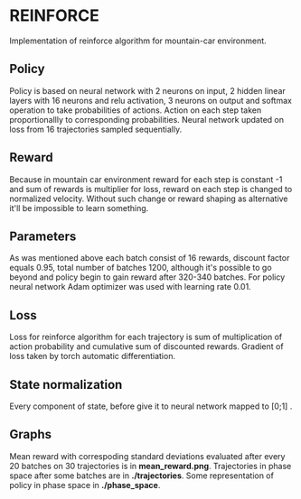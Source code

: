 # REINFORCE
Implementation of reinforce algorithm for mountain-car environment.

## Policy
Policy is based on neural network with 2 neurons on input, 2 hidden linear layers with 16 neurons and relu activation, 3 neurons on output and softmax operation to take probabilities of actions. Action on each step taken proportionallly to corresponding probabilities. Neural network updated on loss from 16 trajectories sampled sequentially.

## Reward
Because in mountain car environment reward for each step is constant -1 and sum of rewards is multiplier for loss, reward on each step is changed to normalized velocity. Without such change or reward shaping as alternative it'll be impossible to learn something.

## Parameters
As was mentioned above each batch consist of 16 rewards, discount factor equals 0.95, total number of batches 1200, although it's possible to go beyond and policy begin to gain reward after 320-340 batches. For policy neural network Adam optimizer was used with learning rate 0.01.

## Loss
Loss for reinforce algorithm for each trajectory is sum of multiplication of action probability and cumulative sum of discounted rewards. Gradient of loss taken by torch automatic differentiation.

## State normalization
Every component of state, before give it to neural network mapped to \[0;1\] .

## Graphs
Mean reward with correspoding standard deviations evaluated after every 20 batches on 30 trajectories is in **mean_reward.png**.
Trajectories in phase space after some batches are in **./trajectories**. Some representation of policy in phase space in **./phase_space**. 
